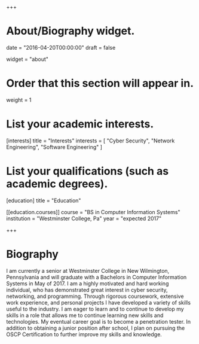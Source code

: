 +++
# About/Biography widget.

date = "2016-04-20T00:00:00"
draft = false

widget = "about"

# Order that this section will appear in.
weight = 1

# List your academic interests.
[interests]
  title = "Interests"
  interests = [
    "Cyber Security",
    "Network Engineering",
    "Software Engineering"
  ]

# List your qualifications (such as academic degrees).
[education]
  title = "Education"

[[education.courses]]
  course = "BS in Computer Information Systems"
  institution = "Westminster College, Pa"
  year = "expected 2017"

+++

# Biography

I am currently a senior at Westminster College in New Wilmington, Pennsylvania and will graduate with a Bachelors in Computer Information Systems in May of 2017. I am a highly motivated and hard working individual, who has demonstrated great interest in cyber security, networking, and programming. Through rigorous coursework, extensive work experience, and personal projects I have developed a variety of skills useful to the industry. I am eager to learn and to continue to develop my skills in a role that allows me to continue learning new skills and technologies. My eventual career goal is to become a penetration tester. In addition to obtaining a junior position after school, I plan on pursuing the OSCP Certification to further improve my skills and knowledge.     
